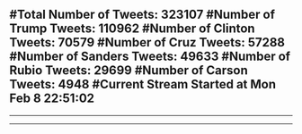 #Total Number of Tweets: 323107 
#Number of Trump Tweets: 110962
#Number of Clinton Tweets: 70579
#Number of Cruz Tweets: 57288
#Number of Sanders Tweets: 49633
#Number of Rubio Tweets: 29699
#Number of Carson Tweets: 4948
#Current Stream Started at Mon Feb  8 22:51:02
---
---
---
